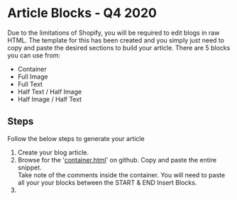 # Article Blocks - Q4 2020
<p>Due to the limitations of Shopify, you will be required to edit blogs in raw HTML. The template for this has been created and you simply just need to copy and paste the desired sections to build your article. There are 5 blocks you can use from:</p>

- Container
- Full Image
- Full Text
- Half Text / Half Image
- Half Image / Half Text

## Steps
<p>Follow the below steps to generate your article </p>

1. Create your blog article.
1. Browse for the '[container.html](https://github.com/everaustralia/article-2020-q4/blob/main/container.html)' on github. Copy and paste the entire snippet. <br>Take note of the comments inside the container. You will need to paste all your your blocks between the START & END Insert Blocks.
1. 
